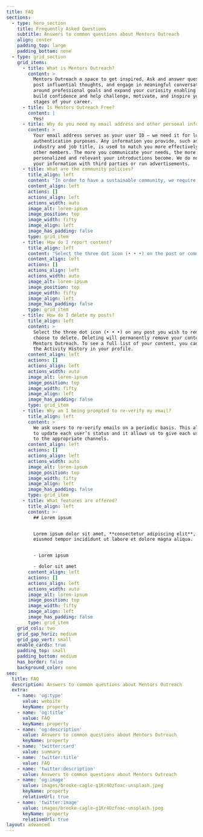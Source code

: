 ```yaml
---
title: FAQ
sections:
  - type: hero_section
    title: Frequently Asked Questions
    subtitle: Answers to common questions about Mentors Outreach
    align: center
    padding_top: large
    padding_bottom: none
  - type: grid_section
    grid_items:
      - title: What is Mentors Outreach?
        content: >
          Mentors Outreach a space to get inspired, Ask and answer questions,
          post influential thoughts, and engage in meaningful conversations
          around professional goals and expand your curiosity enabling you to
          build confidence and help challenge, motivate, and inspire you at all
          stages of your career.
      - title: Is Mentors Outreach Free?
        content: |
          Yes!
      - title: Why do you need my email address and other personal information?
        content: >
          Your email address serves as your user ID – we need it for login
          authentication purposes. Any information you provide, such as current
          industry and job title, is used to match you more effectively with
          other members. The more you communicate your needs, the more
          personalized and relevant your introductions become. We do not share
          your information with third parties or run advertisements.
      - title: What are the community policies?
        title_align: left
        content: "In order to have a sustainable community, we require all members to abide by our\_[Community Guidelines](https://mentorsoutreach.org/community-guidelines). The guidelines are always accessible on both the app and website. We encourage everyone to reference our policies when writing and reporting content.\n"
        content_align: left
        actions: []
        actions_align: left
        actions_width: auto
        image_alt: lorem-ipsum
        image_position: top
        image_width: fifty
        image_align: left
        image_has_padding: false
        type: grid_item
      - title: How do I report content?
        title_align: left
        content: "Select the three dot icon (• • •) on the post or comment you wish to report. Choose the option to Flag Content and provide a reason. You can always reference our\_[Community Guidelines](https://mentorsoutreach.org/community-guidelines)\_when reporting content.\n"
        content_align: left
        actions: []
        actions_align: left
        actions_width: auto
        image_alt: lorem-ipsum
        image_position: top
        image_width: fifty
        image_align: left
        image_has_padding: false
        type: grid_item
      - title: How do I delete my posts?
        title_align: left
        content: >
          Select the three dot icon (• • •) on any post you wish to remove, then
          choose to delete. Deleting will permanently remove your content from
          Mentors Outreach. To see a full list of your content, you can check
          the Activity History in your profile.
        content_align: left
        actions: []
        actions_align: left
        actions_width: auto
        image_alt: lorem-ipsum
        image_position: top
        image_width: fifty
        image_align: left
        image_has_padding: false
        type: grid_item
      - title: Why am I being prompted to re-verify my email?
        title_align: left
        content: >
          We ask users to re-verify emails on a periodic basis. This allows us
          to update each user’s status and it allows us to give each user access
          to the appropriate channels.
        content_align: left
        actions: []
        actions_align: left
        actions_width: auto
        image_alt: lorem-ipsum
        image_position: top
        image_width: fifty
        image_align: left
        image_has_padding: false
        type: grid_item
      - title: What features are offered?
        title_align: left
        content: >-
          ## Lorem ipsum


          Lorem ipsum dolor sit amet, **consectetur adipiscing elit**, sed do
          eiusmod tempor incididunt ut labore et dolore magna aliqua.


          - Lorem ipsum

          - dolor sit amet
        content_align: left
        actions: []
        actions_align: left
        actions_width: auto
        image_alt: lorem-ipsum
        image_position: top
        image_width: fifty
        image_align: left
        image_has_padding: false
        type: grid_item
    grid_cols: two
    grid_gap_horiz: medium
    grid_gap_vert: small
    enable_cards: true
    padding_top: small
    padding_bottom: medium
    has_border: false
    background_color: none
seo:
  title: FAQ
  description: Answers to common questions about Mentors Outreach
  extra:
    - name: 'og:type'
      value: website
      keyName: property
    - name: 'og:title'
      value: FAQ
      keyName: property
    - name: 'og:description'
      value: Answers to common questions about Mentors Outreach
      keyName: property
    - name: 'twitter:card'
      value: summary
    - name: 'twitter:title'
      value: FAQ
    - name: 'twitter:description'
      value: Answers to common questions about Mentors Outreach
    - name: 'og:image'
      value: images/brooke-cagle-g1Kr4Ozfoac-unsplash.jpeg
      keyName: property
      relativeUrl: true
    - name: 'twitter:image'
      value: images/brooke-cagle-g1Kr4Ozfoac-unsplash.jpeg
      keyName: property
      relativeUrl: true
layout: advanced
---
```

